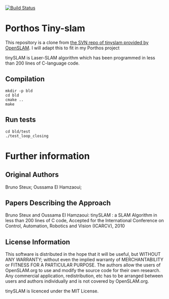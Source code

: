 [![Build Status](https://travis-ci.org/spoorcc/porthos-tinyslam.svg?branch=master)](https://travis-ci.org/spoorcc/porthos-tinyslam)

# Porthos Tiny-slam

This repository is a clone from [the SVN repo of tinyslam provided by OpenSLAM](https://svn.openslam.org/data/svn/tinyslam/).
I will adapt this to fit in my Porthos project

tinySLAM is Laser-SLAM algorithm which has been programmed in less than 200 lines of C-language code.

## Compilation
```
mkdir -p bld
cd bld 
cmake ..
make
```

## Run tests
```
cd bld/test
./test_loop_closing
```

# Further information

## Original Authors
Bruno Steux; Oussama El Hamzaoui;

## Papers Describing the Approach
Bruno Steux and Oussama El Hamzaoui: tinySLAM : a SLAM Algorithm in less than 200 lines of C code, Accepted for the International Conference on Control, Automation, Robotics and Vision (ICARCV), 2010

## License Information
This software is distributed in the hope that it will be useful, but WITHOUT ANY WARRANTY; without even the implied warranty of MERCHANTABILITY or FITNESS FOR A PARTICULAR PURPOSE.
The authors allow the users of OpenSLAM.org to use and modify the source code for their own research. Any commercial application, redistribution, etc has to be arranged between users and authors individually and is not covered by OpenSLAM.org.

tinySLAM is licenced under the MIT License.

